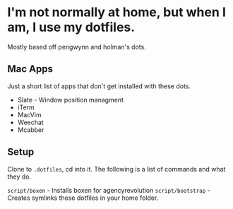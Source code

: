 # I'm not normally at home, but when I am, I use my dotfiles.

Mostly based off pengwynn and holman's dots.

## Mac Apps

Just a short list of apps that don't get installed with these dots.

* Slate - Window position managment
* iTerm
* MacVim
* Weechat
* Mcabber

## Setup

Clone to `.dotfiles`, cd into it. The following is a list of commands and what
they do.

`script/boxen` - Installs boxen for agencyrevolution
`script/bootstrap` - Creates symlinks these dotfiles in your home folder.

